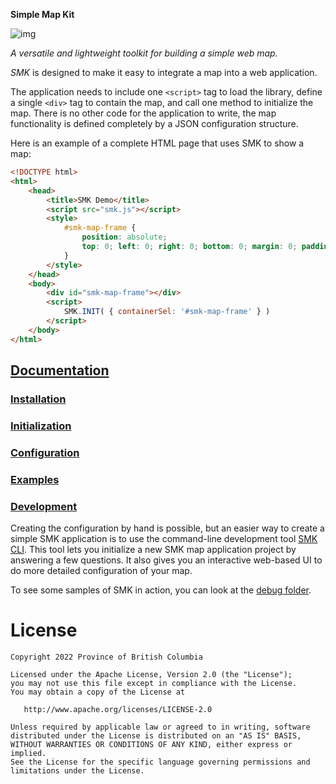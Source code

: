 **Simple Map Kit**

![img](https://img.shields.io/badge/Lifecycle-Stable-97ca00)

*A versatile and lightweight toolkit for building a simple web map.*

*SMK* is designed to make it easy to integrate a map into a web application.

The application needs to include one `<script>` tag to load the library, define a single `<div>` tag to contain the map, and call one method to initialize the map.
There is no other code for the application to write, the map functionality is defined completely by a JSON configuration structure.

Here is an example of a complete HTML page that uses SMK to show a map:

```html
<!DOCTYPE html>
<html>
    <head>
        <title>SMK Demo</title>
        <script src="smk.js"></script>
        <style>
            #smk-map-frame {
                position: absolute;
                top: 0; left: 0; right: 0; bottom: 0; margin: 0; padding: 0;
            }
        </style>
    </head>
    <body>
        <div id="smk-map-frame"></div>
        <script>
            SMK.INIT( { containerSel: '#smk-map-frame' } )
        </script>
    </body>
</html>
```

## [Documentation](https://bcgov.github.io/smk/)

### [Installation](https://bcgov.github.io/smk/docs/installation)
### [Initialization](https://bcgov.github.io/smk/docs/initialization)
### [Configuration](https://bcgov.github.io/smk/docs/configuration)
### [Examples](https://bcgov.github.io/smk/docs/examples)
### [Development](https://bcgov.github.io/smk/docs/development)

Creating the configuration by hand is possible, but an easier way to create a simple SMK application is to use the command-line development tool [SMK CLI](https://github.com/bcgov/smk-cli).
This tool lets you initialize a new SMK map application project by answering a few questions.
It also gives you an interactive web-based UI to do more detailed configuration of your map.

To see some samples of SMK in action, you can look at the [debug folder](https://bcgov.github.io/smk/debug).

# License
```
Copyright 2022 Province of British Columbia

Licensed under the Apache License, Version 2.0 (the "License");
you may not use this file except in compliance with the License.
You may obtain a copy of the License at

   http://www.apache.org/licenses/LICENSE-2.0

Unless required by applicable law or agreed to in writing, software
distributed under the License is distributed on an "AS IS" BASIS,
WITHOUT WARRANTIES OR CONDITIONS OF ANY KIND, either express or implied.
See the License for the specific language governing permissions and
limitations under the License.
```
